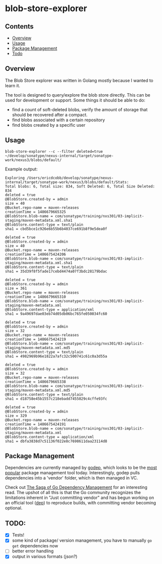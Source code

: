 # blob-store-explorer

## Contents

* [Overview](#overview)
* [Usage](#usage)
* [Package Management](#package-management)
* [Todo](#todo)

## Overview

The Blob Store explorer was written in Golang mostly because I wanted to learn it.

The tool is designed to query/explore the blob store directly. This can be used for development or support. Some things it should be able to do:

* find a count of soft-deleted blobs, verify the amount of storage that should be recovered after a compact.
* find blobs associated with a certain repository
* find blobs created by a specific user


## Usage

```
blob-store-explorer --c --filter deleted=true  ~/develop/sonatype/nexus-internal/target/sonatype-work/nexus3/blobs/default/
```

Example output:

```
Exploring /Users/ericdcobb/develop/sonatype/nexus-internal/target/sonatype-work/nexus3/blobs/default/Stats:
Total blobs: 6, Total size: 834, Soft Deleted: 6, Total Size Deleted: 834
deleted = true
@BlobStore.created-by = admin
size = 40
@Bucket.repo-name = maven-releases
creationTime = 1486679665325
@BlobStore.blob-name = com/sonatype/training/nxs301/03-implicit-staging/maven-metadata.xml.sha1
@BlobStore.content-type = text/plain
sha1 = cbd5bce1c926e6b55b6b4037ce691b8f9e5dea0f

deleted = true
@BlobStore.created-by = admin
size = 40
@Bucket.repo-name = maven-releases
creationTime = 1486675424206
@BlobStore.blob-name = com/sonatype/training/nxs301/03-implicit-staging/maven-metadata.xml.sha1
@BlobStore.content-type = text/plain
sha1 = 35d39f8f5fade17cebd4474a07f3bdc28179bdac

deleted = true
@BlobStore.created-by = admin
size = 361
@Bucket.repo-name = maven-releases
creationTime = 1486679665310
@BlobStore.blob-name = com/sonatype/training/nxs301/03-implicit-staging/maven-metadata.xml
@BlobStore.content-type = application/xml
sha1 = 9a49697dae03eb74d05db06bc765fe050034fc60

deleted = true
@BlobStore.created-by = admin
size = 32
@Bucket.repo-name = maven-releases
creationTime = 1486675424219
@BlobStore.blob-name = com/sonatype/training/nxs301/03-implicit-staging/maven-metadata.xml.md5
@BlobStore.content-type = text/plain
sha1 = 4982969b96e1822a7afc32c500741c61c0a3d55a

deleted = true
@BlobStore.created-by = admin
size = 32
@Bucket.repo-name = maven-releases
creationTime = 1486679665338
@BlobStore.blob-name = com/sonatype/training/nxs301/03-implicit-staging/maven-metadata.xml.md5
@BlobStore.content-type = text/plain
sha1 = d18758e45b1557c218ebadd7455029c4cffe93fc

deleted = true
@BlobStore.created-by = admin
size = 329
@Bucket.repo-name = maven-releases
creationTime = 1486675424191
@BlobStore.blob-name = com/sonatype/training/nxs301/03-implicit-staging/maven-metadata.xml
@BlobStore.content-type = application/xml
sha1 = dbfa3838d7c51136f022e8c7698611daa23114d8
```
## Package Management

Dependencies are currently managed by [godep](https://github.com/tools/godep), which looks to be the [most popular](https://github.com/golang/go/wiki/PackageManagementTools) package management tool today. Interestingly, godep pulls dependencies into a 'vendor' folder, which is then managed in VC.

Check out [The Saga of Go Dependency Management](https://blog.gopheracademy.com/advent-2016/saga-go-dependency-management/) for an interesting read. The upshot of all this is that the Go community recognizes the limitations inherent in "Just committing vendor" and has begun working on an official tool ([dep](https://github.com/golang/dep)) to reproduce builds, with committing vendor becoming optional.

## TODO:

- [x] Tests!
- [x] some kind of package/ version management, you have to manually `go get` dependencies now
- [ ] better error handling
- [x] output in various formats (json?)
